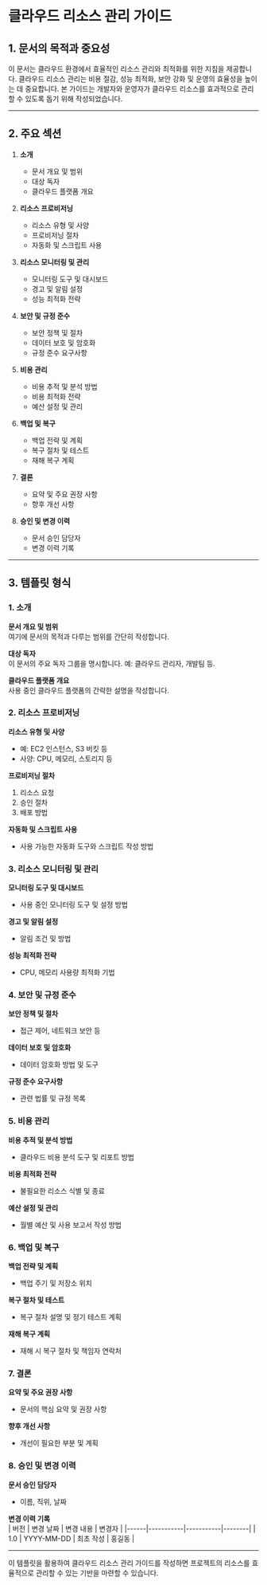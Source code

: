 # 클라우드 리소스 관리 가이드

## 1. 문서의 목적과 중요성

이 문서는 클라우드 환경에서 효율적인 리소스 관리와 최적화를 위한 지침을 제공합니다. 클라우드 리소스 관리는 비용 절감, 성능 최적화, 보안 강화 및 운영의 효율성을 높이는 데 중요합니다. 본 가이드는 개발자와 운영자가 클라우드 리소스를 효과적으로 관리할 수 있도록 돕기 위해 작성되었습니다.

---

## 2. 주요 섹션

1. **소개**
   - 문서 개요 및 범위
   - 대상 독자
   - 클라우드 플랫폼 개요

2. **리소스 프로비저닝**
   - 리소스 유형 및 사양
   - 프로비저닝 절차
   - 자동화 및 스크립트 사용

3. **리소스 모니터링 및 관리**
   - 모니터링 도구 및 대시보드
   - 경고 및 알림 설정
   - 성능 최적화 전략

4. **보안 및 규정 준수**
   - 보안 정책 및 절차
   - 데이터 보호 및 암호화
   - 규정 준수 요구사항

5. **비용 관리**
   - 비용 추적 및 분석 방법
   - 비용 최적화 전략
   - 예산 설정 및 관리

6. **백업 및 복구**
   - 백업 전략 및 계획
   - 복구 절차 및 테스트
   - 재해 복구 계획

7. **결론**
   - 요약 및 주요 권장 사항
   - 향후 개선 사항

8. **승인 및 변경 이력**
   - 문서 승인 담당자
   - 변경 이력 기록

---

## 3. 템플릿 형식

### 1. 소개

**문서 개요 및 범위**  
여기에 문서의 목적과 다루는 범위를 간단히 작성합니다.

**대상 독자**  
이 문서의 주요 독자 그룹을 명시합니다. 예: 클라우드 관리자, 개발팀 등.

**클라우드 플랫폼 개요**  
사용 중인 클라우드 플랫폼의 간략한 설명을 작성합니다.

### 2. 리소스 프로비저닝

**리소스 유형 및 사양**  
- 예: EC2 인스턴스, S3 버킷 등
- 사양: CPU, 메모리, 스토리지 등

**프로비저닝 절차**  
1. 리소스 요청
2. 승인 절차
3. 배포 방법

**자동화 및 스크립트 사용**  
- 사용 가능한 자동화 도구와 스크립트 작성 방법

### 3. 리소스 모니터링 및 관리

**모니터링 도구 및 대시보드**  
- 사용 중인 모니터링 도구 및 설정 방법

**경고 및 알림 설정**  
- 알림 조건 및 방법

**성능 최적화 전략**  
- CPU, 메모리 사용량 최적화 기법

### 4. 보안 및 규정 준수

**보안 정책 및 절차**  
- 접근 제어, 네트워크 보안 등

**데이터 보호 및 암호화**  
- 데이터 암호화 방법 및 도구

**규정 준수 요구사항**  
- 관련 법률 및 규정 목록

### 5. 비용 관리

**비용 추적 및 분석 방법**  
- 클라우드 비용 분석 도구 및 리포트 방법

**비용 최적화 전략**  
- 불필요한 리소스 식별 및 종료

**예산 설정 및 관리**  
- 월별 예산 및 사용 보고서 작성 방법

### 6. 백업 및 복구

**백업 전략 및 계획**  
- 백업 주기 및 저장소 위치

**복구 절차 및 테스트**  
- 복구 절차 설명 및 정기 테스트 계획

**재해 복구 계획**  
- 재해 시 복구 절차 및 책임자 연락처

### 7. 결론

**요약 및 주요 권장 사항**  
- 문서의 핵심 요약 및 권장 사항

**향후 개선 사항**  
- 개선이 필요한 부분 및 계획

### 8. 승인 및 변경 이력

**문서 승인 담당자**  
- 이름, 직위, 날짜

**변경 이력 기록**  
| 버전 | 변경 날짜 | 변경 내용 | 변경자 |
|------|-----------|-----------|--------|
| 1.0  | YYYY-MM-DD | 최초 작성 | 홍길동 |

---

이 템플릿을 활용하여 클라우드 리소스 관리 가이드를 작성하면 프로젝트의 리소스를 효율적으로 관리할 수 있는 기반을 마련할 수 있습니다.